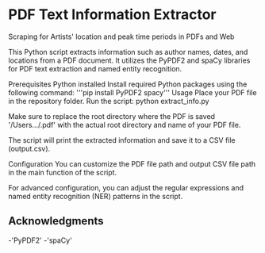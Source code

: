 # PDF Text Information Extractor
Scraping for Artists' location and peak time periods in PDFs and Web

This Python script extracts information such as author names, dates, and locations from a PDF document. It utilizes the PyPDF2 and spaCy libraries for PDF text extraction and named entity recognition.

Prerequisites
Python installed
Install required Python packages using the following command:
'''pip install PyPDF2 spacy'''
Usage
Place your PDF file in the repository folder.
Run the script:
python extract_info.py

Make sure to replace the root directory where the PDF is saved '/Users.../.pdf' with the actual root directory and name of your PDF file.

The script will print the extracted information and save it to a CSV file (output.csv).

Configuration
You can customize the PDF file path and output CSV file path in the main function of the script.

For advanced configuration, you can adjust the regular expressions and named entity recognition (NER) patterns in the script.

## Acknowledgments

-'PyPDF2'
-'spaCy'
